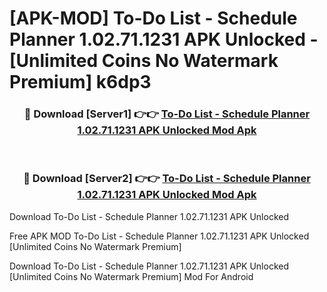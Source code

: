 # [APK-MOD] To-Do List - Schedule Planner 1.02.71.1231 APK Unlocked - [Unlimited Coins No Watermark Premium] k6dp3



<div align="center">
<h3>🔴 Download [Server1] 👉👉 <a href="https://momento.my/?title=To-Do_List_-_Schedule_Planner_1.02.71.1231_APK_Unlocked">To-Do List - Schedule Planner 1.02.71.1231 APK Unlocked Mod Apk</a></h3><br>

<h3>🔴 Download [Server2] 👉👉 <a href="https://momento.my/?title=To-Do_List_-_Schedule_Planner_1.02.71.1231_APK_Unlocked">To-Do List - Schedule Planner 1.02.71.1231 APK Unlocked Mod Apk</a></h3>
</div>



Download To-Do List - Schedule Planner 1.02.71.1231 APK Unlocked 

Free APK MOD To-Do List - Schedule Planner 1.02.71.1231 APK Unlocked [Unlimited Coins No Watermark Premium]

Download To-Do List - Schedule Planner 1.02.71.1231 APK Unlocked [Unlimited Coins No Watermark Premium] Mod For Android

